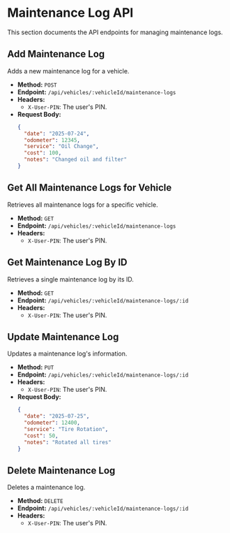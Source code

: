 # Maintenance Log API

This section documents the API endpoints for managing maintenance logs.

## Add Maintenance Log

Adds a new maintenance log for a vehicle.

*   **Method:** `POST`
*   **Endpoint:** `/api/vehicles/:vehicleId/maintenance-logs`
*   **Headers:**
    *   `X-User-PIN`: The user's PIN.
*   **Request Body:**
    ```json
    {
      "date": "2025-07-24",
      "odometer": 12345,
      "service": "Oil Change",
      "cost": 100,
      "notes": "Changed oil and filter"
    }
    ```

## Get All Maintenance Logs for Vehicle

Retrieves all maintenance logs for a specific vehicle.

*   **Method:** `GET`
*   **Endpoint:** `/api/vehicles/:vehicleId/maintenance-logs`
*   **Headers:**
    *   `X-User-PIN`: The user's PIN.

## Get Maintenance Log By ID

Retrieves a single maintenance log by its ID.

*   **Method:** `GET`
*   **Endpoint:** `/api/vehicles/:vehicleId/maintenance-logs/:id`
*   **Headers:**
    *   `X-User-PIN`: The user's PIN.

## Update Maintenance Log

Updates a maintenance log's information.

*   **Method:** `PUT`
*   **Endpoint:** `/api/vehicles/:vehicleId/maintenance-logs/:id`
*   **Headers:**
    *   `X-User-PIN`: The user's PIN.
*   **Request Body:**
    ```json
    {
      "date": "2025-07-25",
      "odometer": 12400,
      "service": "Tire Rotation",
      "cost": 50,
      "notes": "Rotated all tires"
    }
    ```

## Delete Maintenance Log

Deletes a maintenance log.

*   **Method:** `DELETE`
*   **Endpoint:** `/api/vehicles/:vehicleId/maintenance-logs/:id`
*   **Headers:**
    *   `X-User-PIN`: The user's PIN.
